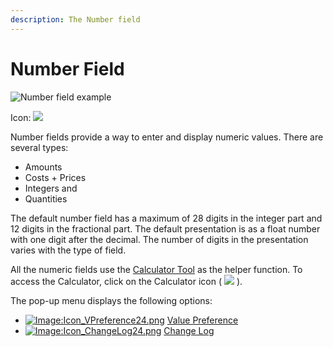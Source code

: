 ```yaml
---
description: The Number field
---
```


# Number Field

![Number field example](../../../.gitbook/assets/swing_field_numberexample.PNG)

Icon: ![](../../../.gitbook/assets/calculator24.gif)

Number fields provide a way to enter and display numeric values. There are several types:

* Amounts
* Costs + Prices
* Integers and
* Quantities

The default number field has a maximum of 28 digits in the integer part and 12 digits in the fractional part. The default presentation is as a float number with one digit after the decimal. The number of digits in the presentation varies with the type of field.

All the numeric fields use the [Calculator Tool](../dialogs-and-forms/calculator-tool.md) as the helper function. To access the Calculator, click on the Calculator icon \( ![](../../../.gitbook/assets/calculator24.gif) \).

The pop-up menu displays the following options:

* [![Image:Icon\_VPreference24.png](http://wiki.adempiere.net/images/b/b0/Icon_VPreference24.png)](http://wiki.adempiere.net/File:Icon_VPreference24.png) [Value Preference](http://wiki.adempiere.net/Value_Preference_Dialog)
* [![Image:Icon\_ChangeLog24.png](http://wiki.adempiere.net/images/e/e1/Icon_ChangeLog24.png)](http://wiki.adempiere.net/File:Icon_ChangeLog24.png) [Change Log](http://wiki.adempiere.net/Change_Log)

